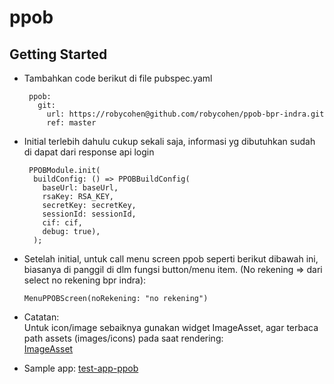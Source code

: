 # ppob

## Getting Started


- Tambahkan code berikut di file pubspec.yaml

       ppob:
         git:
           url: https://robycohen@github.com/robycohen/ppob-bpr-indra.git
           ref: master
      
- Initial terlebih dahulu cukup sekali saja, informasi yg dibutuhkan sudah di dapat dari response api login 
    
       PPOBModule.init(
        buildConfig: () => PPOBBuildConfig(
          baseUrl: baseUrl,
          rsaKey: RSA_KEY,
          secretKey: secretKey,
          sessionId: sessionId,
          cif: cif,
          debug: true),
        );
          
- Setelah initial, untuk call menu screen ppob seperti berikut dibawah ini, biasanya di panggil di dlm fungsi button/menu item. (No rekening => dari select no rekening bpr indra):
     
      MenuPPOBScreen(noRekening: "no rekening")
      
  
- Catatan:
<br />Untuk icon/image sebaiknya gunakan widget ImageAsset, agar terbaca path assets (images/icons) pada saat rendering:
<br />[ImageAsset](../master/lib/core/component/my_widget.dart)

- Sample app:
[test-app-ppob](https://github.com/robycohen/test-app-ppob)



